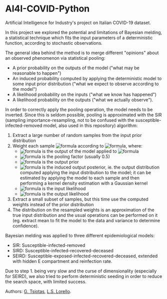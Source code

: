 # AI4I-COVID-Python
 Artificial Intelligence for Industry's project on Italian COVID-19 dataset.

In this project we explored the potential and limitations of Bayesian melding, a statistical technique which fits the input parameters of a deterministic function, according to stochastic observations.

The general idea behind the method is to merge different "opinions" about an observed phenomenon via statistical pooling:
- A prior probability on the outputs of the model ("what may be reasonable to happen")
- An induced probability computed by applying the deterministic model to some input prior distribution ("what we expect to observe according to the model")
- A likelihood probability on the inputs ("what we know has happened")
- A likelihood probability on the outputs ("what we actually observe").

In order to correctly apply the pooling operation,  the model needs to be inverted. Since this is seldom possible, pooling is approximated with the SIR (sampling importance-resampling, not to be confused with the susceptible-infected-removed model, also used in this repository) algorithm:
1. Extract a large number of random samples from the input prior distribution
2. Weight each sample ![formula](https://render.githubusercontent.com/render/math?math=\Theta_i) according to ![formula](https://render.githubusercontent.com/render/math?math=w_i%20=%20(\frac{q_2(M(\Theta_i))}{q_1^*(M(\Theta_i))})^{1-\alpha}%20L_1(\Theta_i)%20L_2(M(\Theta_i))), where:
   - ![formula](https://render.githubusercontent.com/render/math?math=M(\Theta_i)) is the output of the model applied to ![formula](https://render.githubusercontent.com/render/math?math=\Theta_i)
   - ![formula](https://render.githubusercontent.com/render/math?math=\alpha) is the pooling factor (usually 0.5)
   - ![formula](https://render.githubusercontent.com/render/math?math=q_2(M(\Theta_i))) is the output prior
   - ![formula](https://render.githubusercontent.com/render/math?math=q_1^*(M(\Theta_i))) is the induced output posterior, ie. the output distribution computed applying the input distribution to the model; it can be estimated by applying the model to each sample and then performing a kernel density estimation with a Gaussian kernel
   - ![formula](https://render.githubusercontent.com/render/math?math=L_1(\Theta_i)) is the input likelihood
   - ![formula](https://render.githubusercontent.com/render/math?math=L_2(M(\Theta_i))) is the output likelihood
3. Extract a small subset of samples, but this time use the computed weights instead of the prior distribution
4. The distribution on the resampled weights is an approximation of the true input distribution and the usual operations can be performed on it (eg. extract mean to fit the model to the data and variance to determine confidence).

Bayesian melding was applied to three different epidemiological models:
- SIR: Susceptible-infected-removed
- SIRD: Susceptible-infected-recovered-deceased
- SEIRD: Susceptible-exposed-infected-recovered-deceased, extended with hidden E compartment and reinfection rate.

Due to step 1. being very slow and the curse of dimensionality (especially for SEIRD), we also tried to perform deterministic seeding in order to reduce the search space, with limited success.

Authors: [G. Tsiotas](https://tsiotas.com), [L.S. Lorello](https://github.com/HashakGik).
